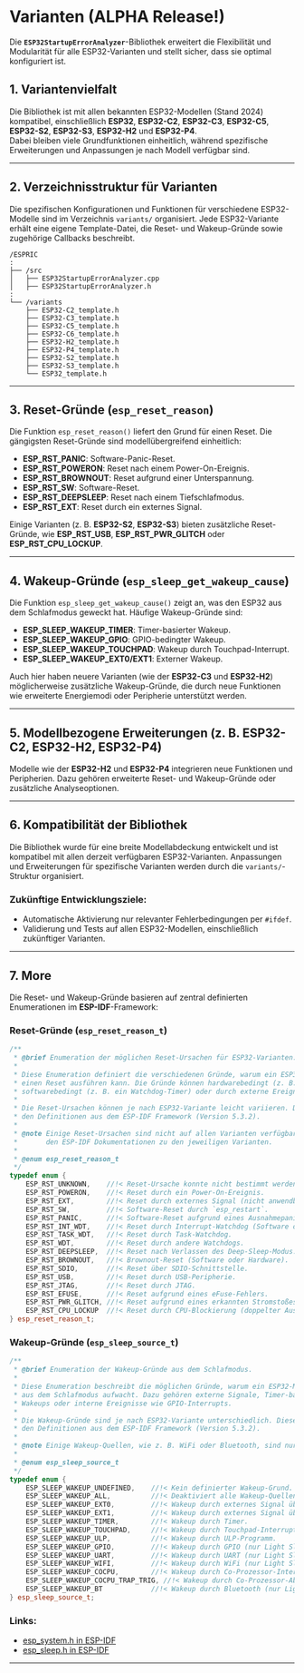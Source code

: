 # Varianten (ALPHA Release!)

Die **`ESP32StartupErrorAnalyzer`**-Bibliothek erweitert die Flexibilität und Modularität für alle ESP32-Varianten und stellt sicher, dass sie optimal konfiguriert ist.  

## 1. **Variantenvielfalt**  

Die Bibliothek ist mit allen bekannten ESP32-Modellen (Stand 2024) kompatibel, einschließlich **ESP32**, **ESP32-C2**, **ESP32-C3**, **ESP32-C5**, **ESP32-S2**, **ESP32-S3**, **ESP32-H2** und **ESP32-P4**.  
Dabei bleiben viele Grundfunktionen einheitlich, während spezifische Erweiterungen und Anpassungen je nach Modell verfügbar sind.  

---

## 2. **Verzeichnisstruktur für Varianten**  

Die spezifischen Konfigurationen und Funktionen für verschiedene ESP32-Modelle sind im Verzeichnis `variants/` organisiert. Jede ESP32-Variante erhält eine eigene Template-Datei, die Reset- und Wakeup-Gründe sowie zugehörige Callbacks beschreibt.  

```
/ESPRIC
:
├── /src
│   ├── ESP32StartupErrorAnalyzer.cpp
│   ├── ESP32StartupErrorAnalyzer.h
:
└── /variants
    ├── ESP32-C2_template.h
    ├── ESP32-C3_template.h
    ├── ESP32-C5_template.h
    ├── ESP32-C6_template.h
    ├── ESP32-H2_template.h
    ├── ESP32-P4_template.h
    ├── ESP32-S2_template.h
    ├── ESP32-S3_template.h
    └── ESP32_template.h
```

---

## 3. **Reset-Gründe (`esp_reset_reason`)**  

Die Funktion `esp_reset_reason()` liefert den Grund für einen Reset. Die gängigsten Reset-Gründe sind modellübergreifend einheitlich:  

- **ESP_RST_PANIC**: Software-Panic-Reset.  
- **ESP_RST_POWERON**: Reset nach einem Power-On-Ereignis.  
- **ESP_RST_BROWNOUT**: Reset aufgrund einer Unterspannung.  
- **ESP_RST_SW**: Software-Reset.  
- **ESP_RST_DEEPSLEEP**: Reset nach einem Tiefschlafmodus.  
- **ESP_RST_EXT**: Reset durch ein externes Signal.  

Einige Varianten (z. B. **ESP32-S2**, **ESP32-S3**) bieten zusätzliche Reset-Gründe, wie **ESP_RST_USB**, **ESP_RST_PWR_GLITCH** oder **ESP_RST_CPU_LOCKUP**.  

---

## 4. **Wakeup-Gründe (`esp_sleep_get_wakeup_cause`)**  

Die Funktion `esp_sleep_get_wakeup_cause()` zeigt an, was den ESP32 aus dem Schlafmodus geweckt hat. Häufige Wakeup-Gründe sind:  

- **ESP_SLEEP_WAKEUP_TIMER**: Timer-basierter Wakeup.  
- **ESP_SLEEP_WAKEUP_GPIO**: GPIO-bedingter Wakeup.  
- **ESP_SLEEP_WAKEUP_TOUCHPAD**: Wakeup durch Touchpad-Interrupt.  
- **ESP_SLEEP_WAKEUP_EXT0/EXT1**: Externer Wakeup.  

Auch hier haben neuere Varianten (wie der **ESP32-C3** und **ESP32-H2**) möglicherweise zusätzliche Wakeup-Gründe, die durch neue Funktionen wie erweiterte Energiemodi oder Peripherie unterstützt werden.  

---

## 5. **Modellbezogene Erweiterungen (z. B. ESP32-C2, ESP32-H2, ESP32-P4)**  

Modelle wie der **ESP32-H2** und **ESP32-P4** integrieren neue Funktionen und Peripherien. Dazu gehören erweiterte Reset- und Wakeup-Gründe oder zusätzliche Analyseoptionen.  

---

## 6. **Kompatibilität der Bibliothek**  

Die Bibliothek wurde für eine breite Modellabdeckung entwickelt und ist kompatibel mit allen derzeit verfügbaren ESP32-Varianten. Anpassungen und Erweiterungen für spezifische Varianten werden durch die `variants/`-Struktur organisiert.  

### Zukünftige Entwicklungsziele:  
- Automatische Aktivierung nur relevanter Fehlerbedingungen per `#ifdef`.  
- Validierung und Tests auf allen ESP32-Modellen, einschließlich zukünftiger Varianten.  

---

## 7. **More**  

Die Reset- und Wakeup-Gründe basieren auf zentral definierten Enumerationen im **ESP-IDF**-Framework:  

### Reset-Gründe (`esp_reset_reason_t`)  

```cpp
/**
 * @brief Enumeration der möglichen Reset-Ursachen für ESP32-Varianten.
 * 
 * Diese Enumeration definiert die verschiedenen Gründe, warum ein ESP32-Mikrocontroller
 * einen Reset ausführen kann. Die Gründe können hardwarebedingt (z. B. Stromausfall),
 * softwarebedingt (z. B. ein Watchdog-Timer) oder durch externe Ereignisse ausgelöst sein.
 *
 * Die Reset-Ursachen können je nach ESP32-Variante leicht variieren. Diese Liste basiert auf
 * den Definitionen aus dem ESP-IDF Framework (Version 5.3.2).
 *
 * @note Einige Reset-Ursachen sind nicht auf allen Varianten verfügbar. Details finden Sie in
 *       den ESP-IDF Dokumentationen zu den jeweiligen Varianten.
 *
 * @enum esp_reset_reason_t
 */
typedef enum {
    ESP_RST_UNKNOWN,    //!< Reset-Ursache konnte nicht bestimmt werden.
    ESP_RST_POWERON,    //!< Reset durch ein Power-On-Ereignis.
    ESP_RST_EXT,        //!< Reset durch externes Signal (nicht anwendbar auf ESP32).
    ESP_RST_SW,         //!< Software-Reset durch `esp_restart`.
    ESP_RST_PANIC,      //!< Software-Reset aufgrund eines Ausnahmepanics.
    ESP_RST_INT_WDT,    //!< Reset durch Interrupt-Watchdog (Software oder Hardware).
    ESP_RST_TASK_WDT,   //!< Reset durch Task-Watchdog.
    ESP_RST_WDT,        //!< Reset durch andere Watchdogs.
    ESP_RST_DEEPSLEEP,  //!< Reset nach Verlassen des Deep-Sleep-Modus.
    ESP_RST_BROWNOUT,   //!< Brownout-Reset (Software oder Hardware).
    ESP_RST_SDIO,       //!< Reset über SDIO-Schnittstelle.
    ESP_RST_USB,        //!< Reset durch USB-Peripherie.
    ESP_RST_JTAG,       //!< Reset durch JTAG.
    ESP_RST_EFUSE,      //!< Reset aufgrund eines eFuse-Fehlers.
    ESP_RST_PWR_GLITCH, //!< Reset aufgrund eines erkannten Stromstoßes.
    ESP_RST_CPU_LOCKUP  //!< Reset durch CPU-Blockierung (doppelter Ausnahmefehler).
} esp_reset_reason_t;
```

### Wakeup-Gründe (`esp_sleep_source_t`)  

```cpp
/**
 * @brief Enumeration der Wakeup-Gründe aus dem Schlafmodus.
 *
 * Diese Enumeration beschreibt die möglichen Gründe, warum ein ESP32-Mikrocontroller
 * aus dem Schlafmodus aufwacht. Dazu gehören externe Signale, Timer-basierte
 * Wakeups oder interne Ereignisse wie GPIO-Interrupts.
 *
 * Die Wakeup-Gründe sind je nach ESP32-Variante unterschiedlich. Diese Liste basiert auf
 * den Definitionen aus dem ESP-IDF Framework (Version 5.3.2).
 *
 * @note Einige Wakeup-Quellen, wie z. B. WiFi oder Bluetooth, sind nur in bestimmten Varianten verfügbar.
 *
 * @enum esp_sleep_source_t
 */
typedef enum {
    ESP_SLEEP_WAKEUP_UNDEFINED,    //!< Kein definierter Wakeup-Grund.
    ESP_SLEEP_WAKEUP_ALL,          //!< Deaktiviert alle Wakeup-Quellen (nicht direkt ein Wakeup-Grund).
    ESP_SLEEP_WAKEUP_EXT0,         //!< Wakeup durch externes Signal über RTC_IO.
    ESP_SLEEP_WAKEUP_EXT1,         //!< Wakeup durch externes Signal über RTC_CNTL.
    ESP_SLEEP_WAKEUP_TIMER,        //!< Wakeup durch Timer.
    ESP_SLEEP_WAKEUP_TOUCHPAD,     //!< Wakeup durch Touchpad-Interrupt.
    ESP_SLEEP_WAKEUP_ULP,          //!< Wakeup durch ULP-Programm.
    ESP_SLEEP_WAKEUP_GPIO,         //!< Wakeup durch GPIO (nur Light Sleep auf ESP32, S2 und S3).
    ESP_SLEEP_WAKEUP_UART,         //!< Wakeup durch UART (nur Light Sleep).
    ESP_SLEEP_WAKEUP_WIFI,         //!< Wakeup durch WiFi (nur Light Sleep).
    ESP_SLEEP_WAKEUP_COCPU,        //!< Wakeup durch Co-Prozessor-Interrupt.
    ESP_SLEEP_WAKEUP_COCPU_TRAP_TRIG, //!< Wakeup durch Co-Prozessor-Absturz.
    ESP_SLEEP_WAKEUP_BT            //!< Wakeup durch Bluetooth (nur Light Sleep).
} esp_sleep_source_t;
```

### Links:  
- [esp_system.h in ESP-IDF](https://github.com/espressif/esp-idf/blob/v5.3.2/components/esp_system/include/esp_system.h)  
- [esp_sleep.h in ESP-IDF](https://github.com/espressif/esp-idf/blob/v5.3.2/components/esp_hw_support/include/esp_sleep.h)  

--- 


